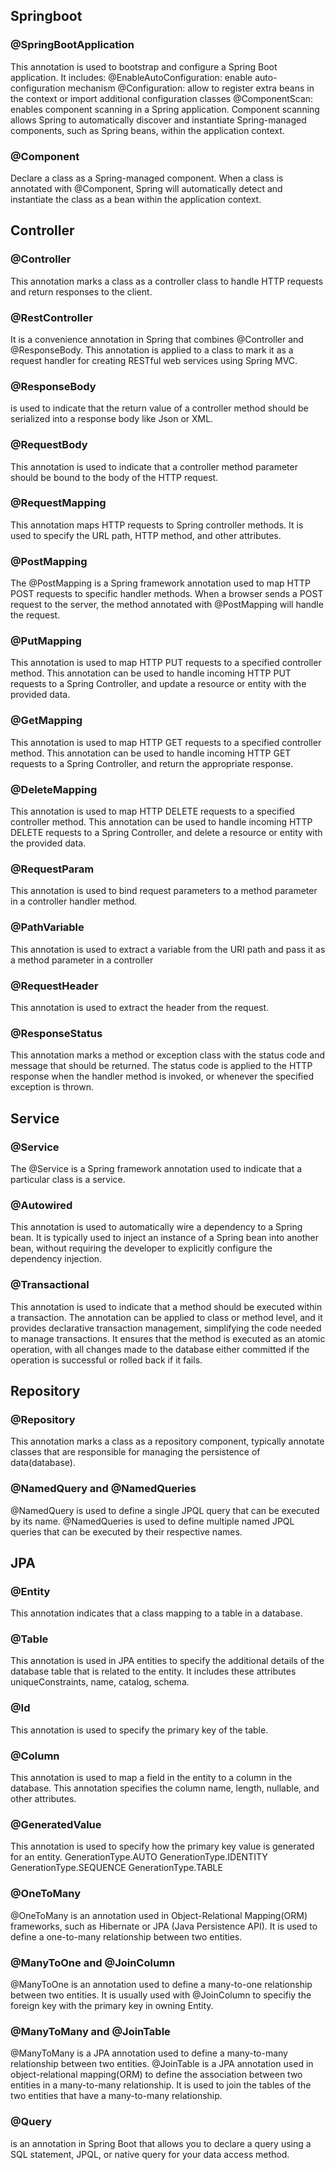 ## Springboot
### @SpringBootApplication
This annotation is used to bootstrap and configure a Spring Boot application. It includes: 
@EnableAutoConfiguration: enable auto-configuration mechanism
@Configuration: allow to register extra beans in the context or import additional configuration classes
@ComponentScan: enables component scanning in a Spring application. Component scanning allows Spring to automatically discover and instantiate Spring-managed components, such as Spring beans, within the application context.

### @Component
Declare a class as a Spring-managed component. When a class is annotated with @Component, Spring will automatically detect and instantiate the class as a bean within the application context.

## Controller
### @Controller
This annotation marks a class as a controller class to handle HTTP requests and return responses to the client.

### @RestController
It is a convenience annotation in Spring that combines @Controller and @ResponseBody. This annotation is applied to a class to mark it as a request handler for creating RESTful web services using Spring MVC.

### @ResponseBody 
is used to indicate that the return value of a controller method should be serialized into a response body like Json or XML.

### @RequestBody
This annotation is used to indicate that a controller method parameter should be bound to the body of the HTTP request.

### @RequestMapping 
This annotation maps HTTP requests to Spring controller methods. It is used to specify the URL path, HTTP method, and other attributes.

### @PostMapping
The @PostMapping is a Spring framework annotation used to map HTTP POST requests to specific handler methods. When a browser sends a POST request to the server, the method annotated with @PostMapping will handle the request.

### @PutMapping
This annotation is used to map HTTP PUT requests to a specified controller method. This annotation can be used to handle incoming HTTP PUT requests to a Spring Controller, and update a resource or entity with the provided data.

### @GetMapping
This annotation is used to map HTTP GET requests to a specified controller method. This annotation can be used to handle incoming HTTP GET requests to a Spring Controller, and return the appropriate response.

### @DeleteMapping
This annotation is used to map HTTP DELETE requests to a specified controller method. This annotation can be used to handle incoming HTTP DELETE requests to a Spring Controller, and delete a resource or entity with the provided data.

### @RequestParam
This annotation is used to bind request parameters to a method parameter in a controller handler method.

### @PathVariable
This annotation is used to extract a variable from the URI path and pass it as a method parameter 
in a controller

### @RequestHeader 
This annotation is used to extract the header from the request.

### @ResponseStatus
This annotation marks a method or exception class with the status code and message that should be returned. The status code is applied to the HTTP response when the handler method is invoked, or whenever the specified exception is thrown.

## Service
### @Service
The @Service is a Spring framework annotation used to indicate that a particular class is a service.

### @Autowired
This annotation is used to automatically wire a dependency to a Spring bean. It is typically used to inject an instance of a Spring bean into another bean, without requiring the developer to explicitly configure the dependency injection.

### @Transactional
This annotation is used to indicate that a method should be executed within a transaction. The annotation can be applied to class or method level, and it provides declarative transaction management, simplifying the code needed to manage transactions. It ensures that the method is executed as an atomic operation, with all changes made to the database either committed if the operation is successful or rolled back if it fails.

## Repository
### @Repository
This annotation marks a class as a repository component, typically annotate classes that are responsible for managing the persistence of data(database). 

### @NamedQuery and @NamedQueries
@NamedQuery is used to define a single JPQL query that can be executed by its name.
@NamedQueries is used to define multiple named JPQL queries that can be executed by their respective names.

## JPA
### @Entity
This annotation indicates that a class mapping to a table in a database. 

### @Table
This annotation is used in JPA entities to specify the additional details of the database table that is related to the entity. It includes these attributes uniqueConstraints, name, catalog, schema.

### @Id
This annotation is used to specify the primary key of the table. 

### @Column
This annotation is used to map a field in the entity to a column in the database. This annotation specifies the column name, length, nullable, and other attributes.

### @GeneratedValue
This annotation is used to specify how the primary key value is generated for an entity. GenerationType.AUTO
GenerationType.IDENTITY
GenerationType.SEQUENCE
GenerationType.TABLE

### @OneToMany
@OneToMany is an annotation used in Object-Relational Mapping(ORM) frameworks, such as Hibernate or JPA (Java Persistence API). It is used to define a one-to-many relationship between two entities.

### @ManyToOne and @JoinColumn
@ManyToOne is an annotation used to define a many-to-one relationship between two entities. It is usually used with @JoinColumn to specifiy the foreign key with the primary key in owning Entity.

### @ManyToMany and @JoinTable
@ManyToMany is a JPA annotation used to define a many-to-many relationship between two entities. 
@JoinTable is a JPA annotation used in object-relational mapping(ORM) to define the association between two entities in a many-to-many relationship. It is used to join the tables of the two entities that have a many-to-many relationship.

### @Query 
is an annotation in Spring Boot that allows you to declare a query using a SQL statement, JPQL, or native query for your data access method.